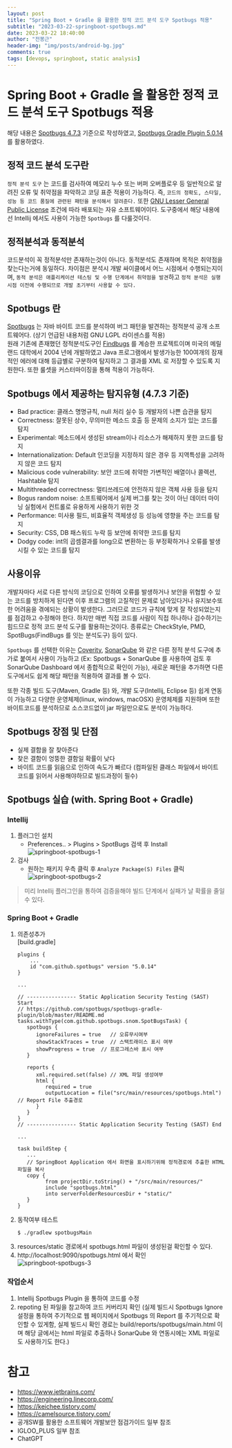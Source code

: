 ```yaml
---
layout: post
title: "Spring Boot + Gradle 을 활용한 정적 코드 분석 도구 Spotbugs 적용"
subtitle: "2023-03-22-springboot-spotbugs.md"
date: 2023-03-22 18:40:00
author: "전봉근"
header-img: "img/posts/android-bg.jpg"
comments: true
tags: [devops, springboot, static analysis]
---
```


# Spring Boot + Gradle 을 활용한 정적 코드 분석 도구 Spotbugs 적용
해당 내용은 [Spotbugs 4.7.3](https://spotbugs.github.io/) 기준으로 작성하였고, [Spotbugs Gradle Plugin 5.0.14](https://github.com/spotbugs/spotbugs-gradle-plugin/blob/master/README.md) 를 활용하였다.    
    

## 정적 코드 분석 도구란
`정적 분석 도구` 는 코드를 검사하여 메모리 누수 또는 버퍼 오버플로우 등 일반적으로 알려진 오류 및 취약점을 파악하고 코딩 표준 적용이 가능하다. 즉, `코드의 정확도, 스타일, 성능 등 코드 품질에 관련된 패턴을 분석해서 알려준다.` 또한 [GNU Lesser General Public License](https://www.gnu.org/licenses/lgpl-3.0.html) 조건에 따라 배포되는 자유 소프트웨어이다. 도구중에서 해당 내용에선 Intellij 에서도 사용이 가능한 `Spotbugs` 를 다룰것이다.  


## 정적분석과 동적분석
코드분석이 꼭 정적분석만 존재하는것이 아니다. 동적분석도 존재하며 목적은 취약점을 찾는다는거에 동일하다. 차이점은 분석시 개발 싸이클에서 어느 시점에서 수행되는지이며, `동적 분석은 애플리케이션 테스팅 및 수행 단계에서 취약점을 발견`하고 `정적 분석은 실행 시점 이전에 수행되므로 개발 초기부터 사용할 수 있다.`


## Spotbugs 란
[Spotbugs](https://spotbugs.github.io/) 는 자바 바이트 코드를 분석하여 버그 패턴을 발견하는 정적분석 공개 소프트웨어다. (상기 언급된 내용처럼 GNU LGPL 라이센스를 적용)    
원래 기존에 존재했던 정적분석도구인 [Findbugs](https://findbugs.sourceforge.net/) 를 계승한 프로젝트이며 미국의 메릴랜드 대학에서 2004 년에 개발하였고 Java 프로그램에서 발생가능한 100여개의 잠재적인 에러에 대해 등급별로 구분하여 탐지하고 그 결과를 XML 로 저장할 수 있도록 지원한다. 또한 룰셋을 커스터마이징을 통해 적용이 가능하다.


## Spotbugs 에서 제공하는 탐지유형 (4.7.3 기준)
- Bad practice: 클래스 명명규칙, null 처리 실수 등 개발자의 나쁜 습관을 탐지
- Correctness: 잘못된 상수, 무의미한 메소드 호출 등 문제의 소지가 있는 코드를 탐지
- Experimental: 메소드에서 생성된 stream이나 리소스가 해제하지 못한 코드를 탐지
- Internationalization: Default 인코딩을 지정하지 않은 경우 등 지역특성을 고려하지 않은 코드 탐지
- Malicious code vulnerability: 보안 코드에 취약한 가변적인 배열이나 콜렉션, Hashtable 탐지
- Multithreaded correctness: 멀티쓰레드에 안전하지 않은 객체 사용 등을 탐지
- Bogus random noise: 소프트웨어에서 실제 버그를 찾는 것이 아닌 데이터 마이닝 실험에서 컨트롤로 유용하게 사용하기 위한 것
- Performance: 미사용 필드, 비효율적 객체생성 등 성능에 영향을 주는 코드를 탐지
- Security: CSS, DB 패스워드 누락 등 보안에 취약한 코드를 탐지
- Dodgy code: int의 곱셈결과를 long으로 변환하는 등 부정확하거나 오류를 발생시킬 수 있는 코드를 탐지


## 사용이유
개발자마다 서로 다른 방식의 코딩으로 인하여 오류를 발생하거나 보안을 위협할 수 있는 코드를 방치하게 된다면 이후 프로그램의 고질적인 문제로 남아있다거나 유지보수또한 어려움을 겪에되는 상황이 발생한다. 그러므로 코드가 규칙에 맞게 잘 작성되었는지를 점검하고 수정해야 한다. 하지만 매번 직접 코드를 사람이 직접 하나하나 검수하기는 힘드므로 정적 코드 분석 도구를 활용하는것이다. 종류로는 CheckStyle, PMD, SpotBugs(FindBugs 를 잇는 분석도구) 등이 있다.     
    
`Spotbugs` 를 선택한 이유는 [Coverity](https://scan.coverity.com/), [SonarQube](https://www.sonarsource.com/products/sonarqube/) 와 같은 다른 정적 분석 도구에 추가로 붙여서 사용이 가능하고 (Ex: Spotbugs + SonarQube 를 사용하여 검토 후 SonarQube Dashboard 에서 종합적으로 확인이 가능), 새로운 패턴을 추가하면 다른 도구에서도 쉽게 해당 패턴을 적용하여 결과를 볼 수 있다.    
     
또한 각종 빌드 도구(Maven, Gradle 등) 와, 개발 도구(Intellij, Eclipse 등) 쉽게 연동이 가능하고 다양한 운영체제(linux, windows, macOSX) 운영체제를 지원하며 또한 바이트코드를 분석하므로 소스코드없이 jar 파일만으로도 분석이 가능하다.      


## Spotbugs 장점 및 단점
- 실제 결함을 잘 찾아준다
- 찾은 결함이 엉뚱한 결함일 확률이 낮다
- 바이트 코드를 읽음으로 인하여 속도가 빠르다 (컴파일된 클래스 파일에서 바이트 코드를 읽어서 사용해야하므로 빌드과정이 필수)


## Spotbugs 실습 (with. Spring Boot + Gradle)
### Intellij
1. 플러그인 설치   
   - Preferences.. > Plugins > SpotBugs 검색 후 Install      
     ![springboot-spotbugs-1](/img/posts/language/java/tool/springboot-spotbugs-1.png)       
2. 검사
   - 원하는 패키지 우측 클릭 후 `Analyze Package(S) Files` 클릭    
     ![springboot-spotbugs-2](/img/posts/language/java/tool/springboot-spotbugs-2.png)       

> 미리 Intellij 플러그인을 통하여 검증을해야 빌드 단계에서 실패가 날 확률을 줄일 수 있다.

### Spring Boot + Gradle
1. 의존성추가    
   [build.gradle]   
   ```
   plugins {
       ...
       id "com.github.spotbugs" version "5.0.14"
   }
   
   ...

   // ---------------- Static Application Security Testing (SAST) Start
   // https://github.com/spotbugs/spotbugs-gradle-plugin/blob/master/README.md
   tasks.withType(com.github.spotbugs.snom.SpotBugsTask) {
      spotbugs {
         ignoreFailures = true   // 오류무시여부
         showStackTraces = true  // 스택트래이스 표시 여부
         showProgress = true  // 프로그레스바 표시 여부
      }

      reports {
         xml.required.set(false) // XML 파일 생성여부
         html {
            required = true
            outputLocation = file("src/main/resources/spotbugs.html")   // Report File 추출경로
         }
      }
   }
   // ---------------- Static Application Security Testing (SAST) End

   ...

   task buildStep {
      ...
      // SpringBoot Application 에서 화면을 표시하기위해 정적경로에 추출한 HTML 파일을 복사
      copy {
            from projectDir.toString() + "/src/main/resources/"
            include "spotbugs.html"
            into serverFolderResourcesDir + "static/"         
      }
   }
   ```     
2. 동작여부 테스트     
   ```
   $ ./gradlew spotbugsMain
   ```   
3. resources/static 경로에서 spotbugs.html 파일이 생성된걸 확인할 수 있다.   
4. http://localhost:9090/spotbugs.html 에서 확인    
   ![springboot-spotbugs-3](/img/posts/language/java/tool/springboot-spotbugs-3.png)       


### 작업순서
1. Intellij Spotbugs Plugin 을 통하여 코드를 수정   
2. repoting 된 파일을 참고하여 코드 커버리지 확인 (실제 빌드시 Spotbugs Ignore 설정을 통하여 주기적으로 웹 페이지에서 Spotbugs 의 Report 를 주기적으로 확인할 수 있게함, 실제 빌드시 확인 경로는 build/reports/spotbugs/main.html 이며 해당 글에서는 html 파일로 추출하나 SonarQube 와 연동시에는 XML 파일로도 사용하기도 한다.)


# 참고
- https://www.jetbrains.com/
- https://engineering.linecorp.com/
- https://keichee.tistory.com/
- https://camelsource.tistory.com/
- 공개SW를 활용한 소프트웨어 개발보안 점검가이드 일부 참조
- IGLOO_PLUS 일부 참조
- ChatGPT
